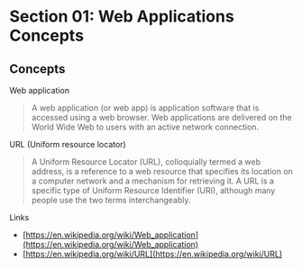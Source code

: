 # Section 01: Web Applications Concepts

## Concepts
Web application
> A web application (or web app) is application software that is accessed using a web browser.
> Web applications are delivered on the World Wide Web to users with an active network connection.

URL (Uniform resource locator)
> A Uniform Resource Locator (URL), colloquially termed a web address, is a reference to a web resource that specifies its location on a computer network and a mechanism for retrieving it.
> A URL is a specific type of Uniform Resource Identifier (URI), although many people use the two terms interchangeably.

Links
- [https://en.wikipedia.org/wiki/Web_application](https://en.wikipedia.org/wiki/Web_application)
- [https://en.wikipedia.org/wiki/URL](https://en.wikipedia.org/wiki/URL)
